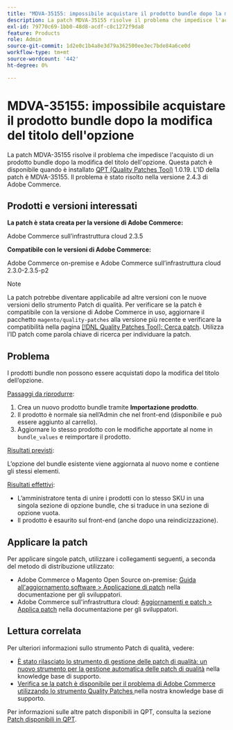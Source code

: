 ```yaml
---
title: "MDVA-35155: impossibile acquistare il prodotto bundle dopo la modifica del titolo dell'opzione"
description: La patch MDVA-35155 risolve il problema che impedisce l'acquisto di un prodotto bundle dopo la modifica del titolo dell'opzione. Questa patch è disponibile quando è installato [Quality Patches Tool (QPT)](/help/announcements/adobe-commerce-announcements/magento-quality-patches-released-new-tool-to-self-serve-quality-patches.md) 1.0.19. L'ID della patch è MDVA-35155. Il problema è stato risolto nella versione 2.4.3 di Adobe Commerce.
exl-id: 79770c69-1bb0-48d8-acdf-c8c1272f9da8
feature: Products
role: Admin
source-git-commit: 1d2e0c1b4a8e3d79a362500ee3ec7bde84a6ce0d
workflow-type: tm+mt
source-wordcount: '442'
ht-degree: 0%

---
```


# MDVA-35155: impossibile acquistare il prodotto bundle dopo la modifica del titolo dell&#39;opzione

La patch MDVA-35155 risolve il problema che impedisce l&#39;acquisto di un prodotto bundle dopo la modifica del titolo dell&#39;opzione. Questa patch è disponibile quando è installato [QPT (Quality Patches Tool)](/help/announcements/adobe-commerce-announcements/magento-quality-patches-released-new-tool-to-self-serve-quality-patches.md) 1.0.19. L&#39;ID della patch è MDVA-35155. Il problema è stato risolto nella versione 2.4.3 di Adobe Commerce.

## Prodotti e versioni interessati

**La patch è stata creata per la versione di Adobe Commerce:**

Adobe Commerce sull’infrastruttura cloud 2.3.5

**Compatibile con le versioni di Adobe Commerce:**

Adobe Commerce on-premise e Adobe Commerce sull’infrastruttura cloud 2.3.0-2.3.5-p2

>[!NOTE]
>
>La patch potrebbe diventare applicabile ad altre versioni con le nuove versioni dello strumento Patch di qualità. Per verificare se la patch è compatibile con la versione di Adobe Commerce in uso, aggiornare il pacchetto `magento/quality-patches` alla versione più recente e verificare la compatibilità nella pagina [[!DNL Quality Patches Tool]: Cerca patch](https://devdocs.magento.com/quality-patches/tool.html#patch-grid). Utilizza l’ID patch come parola chiave di ricerca per individuare la patch.

## Problema

I prodotti bundle non possono essere acquistati dopo la modifica del titolo dell’opzione.

<u>Passaggi da riprodurre</u>:

1. Crea un nuovo prodotto bundle tramite **Importazione prodotto**.
1. Il prodotto è normale sia nell’Admin che nel front-end (disponibile e può essere aggiunto al carrello).
1. Aggiornare lo stesso prodotto con le modifiche apportate al nome in `bundle_values` e reimportare il prodotto.

<u>Risultati previsti</u>:

L’opzione del bundle esistente viene aggiornata al nuovo nome e contiene gli stessi elementi.

<u>Risultati effettivi</u>:

* L’amministratore tenta di unire i prodotti con lo stesso SKU in una singola sezione di opzione bundle, che si traduce in una sezione di opzione vuota.
* Il prodotto è esaurito sul front-end (anche dopo una reindicizzazione).

## Applicare la patch

Per applicare singole patch, utilizzare i collegamenti seguenti, a seconda del metodo di distribuzione utilizzato:

* Adobe Commerce o Magento Open Source on-premise: [Guida all&#39;aggiornamento software > Applicazione di patch](https://devdocs.magento.com/guides/v2.4/comp-mgr/patching/mqp.html) nella documentazione per gli sviluppatori.
* Adobe Commerce sull&#39;infrastruttura cloud: [Aggiornamenti e patch > Applica patch](https://devdocs.magento.com/cloud/project/project-patch.html) nella documentazione per gli sviluppatori.

## Lettura correlata

Per ulteriori informazioni sullo strumento Patch di qualità, vedere:

* [È stato rilasciato lo strumento di gestione delle patch di qualità: un nuovo strumento per la gestione automatica delle patch di qualità](/help/announcements/adobe-commerce-announcements/magento-quality-patches-released-new-tool-to-self-serve-quality-patches.md) nella knowledge base di supporto.
* [Verifica se la patch è disponibile per il problema di Adobe Commerce utilizzando lo strumento Quality Patches ](/help/support-tools/patches-available-in-qpt-tool/check-patch-for-magento-issue-with-magento-quality-patches.md) nella nostra knowledge base di supporto.

Per informazioni sulle altre patch disponibili in QPT, consulta la sezione [Patch disponibili in QPT](https://support.magento.com/hc/en-us/sections/360010506631-Patches-available-in-QPT-tool-).
